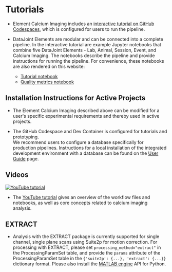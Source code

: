 # Tutorials

+ Element Calcium Imaging includes an [interactive tutorial on GitHub Codespaces](https://github.com/datajoint/element-calcium-imaging#interactive-tutorial), which is configured for users to run the pipeline.

+ DataJoint Elements are modular and can be connected into a complete pipeline.  In the interactive tutorial are example Jupyter notebooks that combine five DataJoint Elements - Lab, Animal, Session, Event, and Calcium Imaging.  The notebooks describe the pipeline and provide instructions for running the pipeline.  For convenience, these notebooks are also rendered on this website:
   + [Tutorial notebook](./tutorial.ipynb)
   + [Quality metrics notebook](./quality_metrics.ipynb)

## Installation Instructions for Active Projects

+ The Element Calcium Imaging described above can be modified for a user's specific experimental requirements and thereby used in active projects.  

+ The GitHub Codespace and Dev Container is configured for tutorials and prototyping.  
We recommend users to configure a database specifically for production pipelines.  Instructions for a local installation of the integrated development environment with a database can be found on the [User Guide](https://datajoint.com/docs/elements/user-guide/) page.

## Videos

[![YouTube tutorial](https://img.youtube.com/vi/gFLn0GB1L30/0.jpg)](https://www.youtube.com/watch?v=gFLn0GB1L30)

+ The [YouTube tutorial](https://www.youtube.com/watch?v=gFLn0GB1L30) gives an overview 
of the workflow files and notebooks, as well as core concepts related to calcium imaging
analysis.

## EXTRACT

+ Analysis with the EXTRACT package is currently supported for single channel, single
plane scans using Suite2p for motion correction. For processing with EXTRACT,
please set `processing_method="extract"` in the
ProcessingParamSet table, and provide the `params` attribute of the ProcessingParamSet
table in the `{'suite2p': {...}, 'extract': {...}}` dictionary format. Please also
install the [MATLAB engine](https://pypi.org/project/matlabengine/) API for Python.
